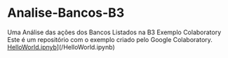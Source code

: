 # Analise-Bancos-B3
Uma Análise das ações dos Bancos Listados na B3
Exemplo Colaboratory
Este é um repositório com o exemplo criado pelo Google Colaboratory.
[HelloWorld.ipnyb](/Análise_das_Ações_dos_bancos_brasileiros.ipynb)](/HelloWorld.ipynb)
